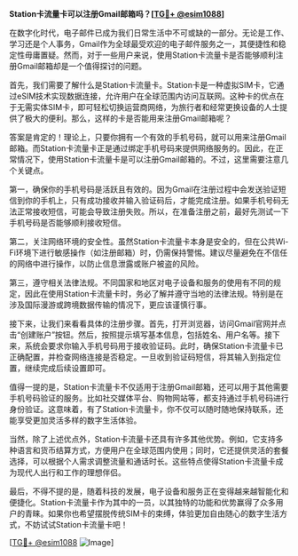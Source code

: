 **Station卡流量卡可以注册Gmail邮箱吗？[[TG💪+ @esim1088](https://t.me/s/esim1088)]**

在数字化时代，电子邮件已成为我们日常生活中不可或缺的一部分。无论是工作、学习还是个人事务，Gmail作为全球最受欢迎的电子邮件服务之一，其便捷性和稳定性毋庸置疑。然而，对于一些用户来说，使用Station卡流量卡是否能够顺利注册Gmail邮箱却是一个值得探讨的问题。

首先，我们需要了解什么是Station卡流量卡。Station卡是一种虚拟SIM卡，它通过eSIM技术实现数据连接，允许用户在全球范围内访问互联网。这种卡的优点在于无需实体SIM卡，即可轻松切换运营商网络，为旅行者和经常更换设备的人士提供了极大的便利。那么，这样的卡是否能用来注册Gmail邮箱呢？

答案是肯定的！理论上，只要你拥有一个有效的手机号码，就可以用来注册Gmail邮箱。而Station卡流量卡正是通过绑定手机号码来提供网络服务的。因此，在正常情况下，使用Station卡流量卡是可以注册Gmail邮箱的。不过，这里需要注意几个关键点。

第一，确保你的手机号码是活跃且有效的。因为Gmail在注册过程中会发送验证短信到你的手机上，只有成功接收并输入验证码后，才能完成注册。如果手机号码无法正常接收短信，可能会导致注册失败。所以，在准备注册之前，最好先测试一下手机号码是否能够顺利接收短信。

第二，关注网络环境的安全性。虽然Station卡流量卡本身是安全的，但在公共Wi-Fi环境下进行敏感操作（如注册邮箱）时，仍需保持警惕。建议尽量避免在不信任的网络中进行操作，以防止信息泄露或账户被盗的风险。

第三，遵守相关法律法规。不同国家和地区对电子设备和服务的使用有不同的规定，因此在使用Station卡流量卡时，务必了解并遵守当地的法律法规。特别是在涉及国际漫游或跨境数据传输的情况下，更应该谨慎行事。

接下来，让我们来看看具体的注册步骤。首先，打开浏览器，访问Gmail官网并点击“创建账户”按钮。然后，按照提示填写基本信息，包括姓名、用户名等。接下来，系统会要求你输入手机号码用于接收验证码。此时，确保Station卡流量卡已正确配置，并检查网络连接是否稳定。一旦收到验证码短信，将其输入到指定位置，继续完成后续设置即可。

值得一提的是，Station卡流量卡不仅适用于注册Gmail邮箱，还可以用于其他需要手机号码验证的服务。比如社交媒体平台、购物网站等，都支持通过手机号码进行身份验证。这意味着，有了Station卡流量卡，你不仅可以随时随地保持联系，还能享受更加灵活多样的数字生活体验。

当然，除了上述优点外，Station卡流量卡还具有许多其他优势。例如，它支持多种语言和货币结算方式，方便用户在全球范围内使用；同时，它还提供灵活的套餐选择，可以根据个人需求调整流量和通话时长。这些特点使得Station卡流量卡成为现代人出行和工作的理想伴侣。

最后，不得不提的是，随着科技的发展，电子设备和服务正在变得越来越智能化和便捷化。Station卡流量卡作为其中的一员，以其独特的功能和优势赢得了众多用户的青睐。如果你也希望摆脱传统SIM卡的束缚，体验更加自由随心的数字生活方式，不妨试试Station卡流量卡吧！

[[TG💪+ @esim1088](https://t.me/s/esim1088) ![Image](https://i.postimg.cc/4NQfJmqS/Snipaste-2025-05-13-00-14-12.png)]